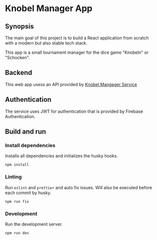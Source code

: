 # Knobel Manager App

## Synopsis

The main goal of this project is to build a React application from scratch with a modern but also stable tech stack.

This app is a small tournament manager for the dice game "Knobeln" or "Schocken".

## Backend

This web app usess an API provided by [Knobel Mangager Service](https://github.com/henok321/knobel-manager-service)

## Authentication

The service uses JWT for authentication that is provided by Firebase Authentication.

## Build and run

### Install dependencies

Installs all dependencies and initializes the husky hooks.

```shell
npm install
```

### Linting

Run `eslint` and `prettier` and auto fix issues. Will also be executed before each commit by husky.

```shell
npm run fix
```

### Development

Run the development server.

```shell
npm run dev
```
